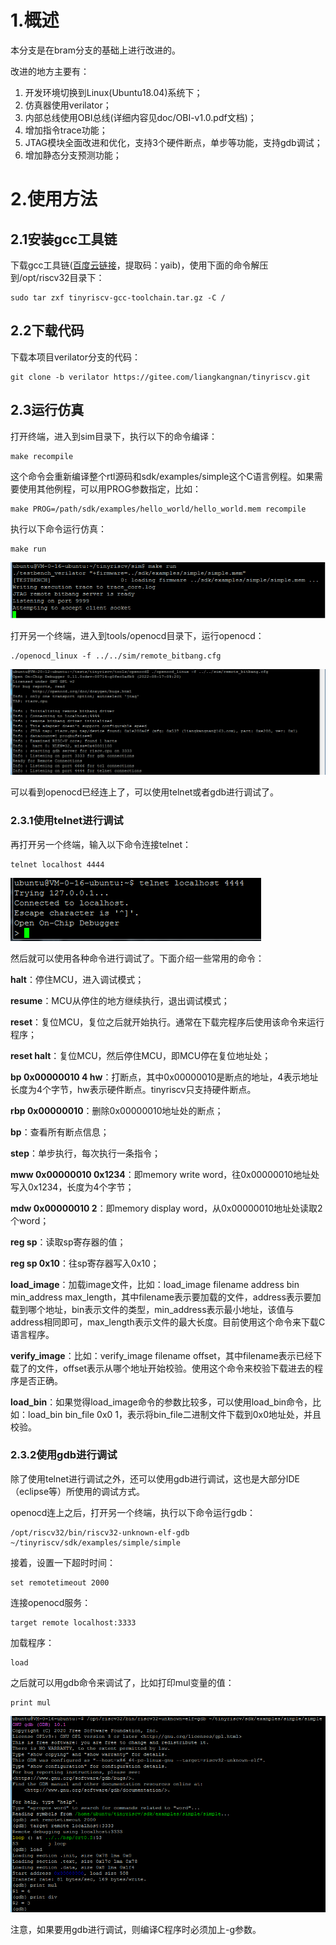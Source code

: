 # 1.概述

本分支是在bram分支的基础上进行改进的。

改进的地方主要有：

1. 开发环境切换到Linux(Ubuntu18.04)系统下；
2. 仿真器使用verilator；
3. 内部总线使用OBI总线(详细内容见doc/OBI-v1.0.pdf文档)；
4. 增加指令trace功能；
6. JTAG模块全面改进和优化，支持3个硬件断点，单步等功能，支持gdb调试；
7. 增加静态分支预测功能；

# 2.使用方法

## 2.1安装gcc工具链

下载gcc工具链([百度云链接](https://pan.baidu.com/s/1iRiZoPnt9M1upXsUkvLEfA)，提取码：yaib)，使用下面的命令解压到/opt/riscv32目录下：

```
sudo tar zxf tinyriscv-gcc-toolchain.tar.gz -C /
```

## 2.2下载代码

下载本项目verilator分支的代码：

```
git clone -b verilator https://gitee.com/liangkangnan/tinyriscv.git
```

## 2.3运行仿真

打开终端，进入到sim目录下，执行以下的命令编译：

```
make recompile
```

这个命令会重新编译整个rtl源码和sdk/examples/simple这个C语言例程。如果需要使用其他例程，可以用PROG参数指定，比如：

```
make PROG=/path/sdk/examples/hello_world/hello_world.mem recompile
```

执行以下命令运行仿真：

```
make run
```

![make_run](./pic/make_run.png)

打开另一个终端，进入到tools/openocd目录下，运行openocd：

```
./openocd_linux -f ../../sim/remote_bitbang.cfg
```

![openocd](./pic/openocd.png)

可以看到openocd已经连上了，可以使用telnet或者gdb进行调试了。

### 2.3.1使用telnet进行调试

再打开另一个终端，输入以下命令连接telnet：

```
telnet localhost 4444
```

![telnet](./pic/telnet.png)

然后就可以使用各种命令进行调试了。下面介绍一些常用的命令：

**halt**：停住MCU，进入调试模式；

**resume**：MCU从停住的地方继续执行，退出调试模式；

**reset**：复位MCU，复位之后就开始执行。通常在下载完程序后使用该命令来运行程序；

**reset halt**：复位MCU，然后停住MCU，即MCU停在复位地址处；

**bp 0x00000010 4 hw**：打断点，其中0x00000010是断点的地址，4表示地址长度为4个字节，hw表示硬件断点。tinyriscv只支持硬件断点。

**rbp 0x00000010**：删除0x00000010地址处的断点；

**bp**：查看所有断点信息；

**step**：单步执行，每次执行一条指令；

**mww 0x00000010 0x1234**：即memory write word，往0x00000010地址处写入0x1234，长度为4个字节；

**mdw 0x00000010 2**：即memory display word，从0x00000010地址处读取2个word；

**reg sp**：读取sp寄存器的值；

**reg sp 0x10**：往sp寄存器写入0x10；

**load_image**：加载image文件，比如：load_image filename address bin min_address max_length，其中filename表示要加载的文件，address表示要加载到哪个地址，bin表示文件的类型，min_address表示最小地址，该值与address相同即可，max_length表示文件的最大长度。目前使用这个命令来下载C语言程序。

**verify_image**：比如：verify_image filename offset，其中filename表示已经下载了的文件，offset表示从哪个地址开始校验。使用这个命令来校验下载进去的程序是否正确。

**load_bin**：如果觉得load_image命令的参数比较多，可以使用load_bin命令，比如：load_bin bin_file 0x0 1，表示将bin_file二进制文件下载到0x0地址处，并且校验。

### 2.3.2使用gdb进行调试

除了使用telnet进行调试之外，还可以使用gdb进行调试，这也是大部分IDE（eclipse等）所使用的调试方式。

openocd连上之后，打开另一个终端，执行以下命令运行gdb：

```
/opt/riscv32/bin/riscv32-unknown-elf-gdb ~/tinyriscv/sdk/examples/simple/simple
```

接着，设置一下超时时间：

```
set remotetimeout 2000
```

连接openocd服务：

```
target remote localhost:3333
```

加载程序：

```
load
```

之后就可以用gdb命令来调试了，比如打印mul变量的值：

```
print mul
```

![gdb](./pic/gdb.png)

注意，如果要用gdb进行调试，则编译C程序时必须加上-g参数。

